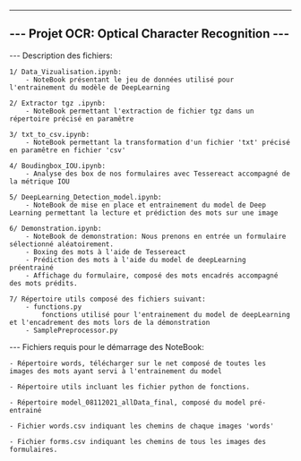 -------------------------------------------------
--- Projet OCR: Optical Character Recognition ---
-------------------------------------------------

--- Description des fichiers:

	1/ Data_Vizualisation.ipynb:
		- NoteBook présentant le jeu de données utilisé pour l'entrainement du modèle de DeepLearning

	2/ Extractor tgz .ipynb:
		- NoteBook permettant l'extraction de fichier tgz dans un répertoire précisé en paramêtre

	3/ txt_to_csv.ipynb:
		- NoteBook permettant la transformation d'un fichier 'txt' précisé en paramêtre en fichier 'csv'

	4/ Boudingbox_IOU.ipynb:
		- Analyse des box de nos formulaires avec Tessereact accompagné de la métrique IOU

	5/ DeepLearning_Detection_model.ipynb:
		- NoteBook de mise en place et entrainement du model de Deep Learning permettant la lecture et prédiction des mots sur une image

	6/ Demonstration.ipynb:
		- NoteBook de demonstration: Nous prenons en entrée un formulaire sélectionné aléatoirement.
		- Boxing des mots à l'aide de Tessereact
		- Prédiction des mots à l'aide du model de deepLearning préentrainé
		- Affichage du formulaire, composé des mots encadrés accompagné des mots prédits.

	7/ Répertoire utils composé des fichiers suivant:
		- functions.py
			fonctions utilisé pour l'entrainement du model de deepLearning et l'encadrement des mots lors de la démonstration
		- SamplePreprocessor.py


--- Fichiers requis pour le démarrage des NoteBook:

	- Répertoire words, télécharger sur le net composé de toutes les images des mots ayant servi à l'entrainement du model

    - Répertoire utils incluant les fichier python de fonctions.

    - Répertoire model_08112021_allData_final, composé du model pré-entrainé

	- Fichier words.csv indiquant les chemins de chaque images 'words'

	- Fichier forms.csv indiquant les chemins de tous les images des formulaires. 
